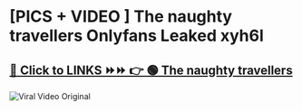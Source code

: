 
 # [PICS + VIDEO ] The naughty travellers Onlyfans Leaked xyh6l

## <h2><a href="https://clipsfans.com/The_naughty_travellers&ref=git">🔗 Click to LINKS ⏩⏩ 👉 🟢 The naughty travellers </a></h2>

<a href="https://clipsfans.com/The_naughty_travellers&ref=git" rel="nofollow" data-target="animated-image.originalLink"><img src="https://i.ibb.co.com/xMMVF88/686577567.gif" alt="Viral Video Original" style="max-width: 100%; display: inline-block;" data-target="animated-image.originalImage"></a>

